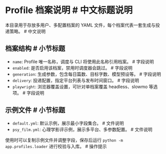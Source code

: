 # Profile 档案说明  # 中文标题说明

本目录用于存放多用户、多配置档案的 YAML 文件，每个档案代表一套生成与投递策略。  # 中文说明

## 档案结构  # 小节标题

- `name`: Profile 唯一名称，调度与 CLI 将使用此名称引用档案。  # 字段说明
- `enabled`: 是否启用该档案，禁用时调度器会跳过。  # 字段说明
- `generation`: 生成参数，包含每日篇数、目标字数、模型预设等。  # 字段说明
- `delivery`: 投递配置，指定平台列表与发布时间窗口。  # 字段说明
- `playwright`: 浏览器覆盖设置，可针对单档案覆盖 headless、slowmo 等选项。  # 字段说明

## 示例文件  # 小节标题

- `default.yml`: 默认示例，展示最小字段集合。  # 文件说明
- `psy_film.yml`: 心理学影评示例，展示多平台、多参数配置。  # 文件说明

使用时可以复制示例文件并调整字段，保存后运行 `python -m app.profiles.loader` 进行校验与入库。  # 操作提示
